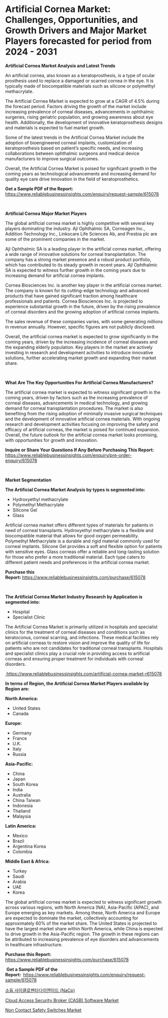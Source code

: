 <p><h1>Artificial Cornea Market: Challenges, Opportunities, and Growth Drivers and Major Market Players forecasted for period from 2024 - 2031</h1></p><p><strong>Artificial Cornea Market Analysis and Latest Trends</strong></p>
<p><p>An artificial cornea, also known as a keratoprosthesis, is a type of ocular prosthesis used to replace a damaged or scarred cornea in the eye. It is typically made of biocompatible materials such as silicone or polymethyl methacrylate.</p><p>The Artificial Cornea Market is expected to grow at a CAGR of 4.5% during the forecast period. Factors driving the growth of the market include increasing prevalence of corneal diseases, advancements in ophthalmic surgeries, rising geriatric population, and growing awareness about eye health. Additionally, the development of innovative keratoprosthesis designs and materials is expected to fuel market growth.</p><p>Some of the latest trends in the Artificial Cornea Market include the adoption of bioengineered corneal implants, customization of keratoprosthesis based on patient’s specific needs, and increasing collaborations between ophthalmic surgeons and medical device manufacturers to improve surgical outcomes.</p><p>Overall, the Artificial Cornea Market is poised for significant growth in the coming years as technological advancements and increasing demand for quality eye care drive innovation in the field of keratoprosthetics.</p></p>
<p><strong>Get a Sample PDF of the Report:&nbsp;</strong> <a href="https://www.reliablebusinessinsights.com/enquiry/request-sample/615078">https://www.reliablebusinessinsights.com/enquiry/request-sample/615078</a></p>
<p>&nbsp;</p>
<p><strong>Artificial Cornea Major Market Players</strong></p>
<p><p>The global artificial cornea market is highly competitive with several key players dominating the industry. Ajl Ophthalmic SA, Corneagen Inc., Addition Technology Inc., Linkocare Life Sciences Ab, and Presbia plc are some of the prominent companies in the market.</p><p>Ajl Ophthalmic SA is a leading player in the artificial cornea market, offering a wide range of innovative solutions for corneal transplantation. The company has a strong market presence and a robust product portfolio, which has contributed to its steady growth in recent years. Ajl Ophthalmic SA is expected to witness further growth in the coming years due to increasing demand for artificial cornea implants.</p><p>Cornea Biosciences Inc. is another key player in the artificial cornea market. The company is known for its cutting-edge technology and advanced products that have gained significant traction among healthcare professionals and patients. Cornea Biosciences Inc. is projected to experience substantial growth in the future, driven by the rising prevalence of corneal disorders and the growing adoption of artificial cornea implants.</p><p>The sales revenue of these companies varies, with some generating millions in revenue annually. However, specific figures are not publicly disclosed.</p><p>Overall, the artificial cornea market is expected to grow significantly in the coming years, driven by the increasing incidence of corneal diseases and the expanding elderly population. Key players in the market are actively investing in research and development activities to introduce innovative solutions, further accelerating market growth and expanding their market share.</p></p>
<p>&nbsp;</p>
<p><strong>What Are The Key Opportunities For Artificial Cornea Manufacturers?</strong></p>
<p><p>The artificial cornea market is expected to witness significant growth in the coming years, driven by factors such as the increasing prevalence of corneal diseases, advancements in medical technology, and growing demand for corneal transplantation procedures. The market is also benefiting from the rising adoption of minimally invasive surgical techniques and the development of innovative artificial cornea materials. With ongoing research and development activities focusing on improving the safety and efficacy of artificial corneas, the market is poised for continued expansion. Overall, the future outlook for the artificial cornea market looks promising, with opportunities for growth and innovation.</p></p>
<p><strong>Inquire or Share Your Questions If Any Before Purchasing This Report:</strong> <a href="https://www.reliablebusinessinsights.com/enquiry/pre-order-enquiry/615078">https://www.reliablebusinessinsights.com/enquiry/pre-order-enquiry/615078</a></p>
<p>&nbsp;</p>
<p><strong>Market Segmentation</strong></p>
<p><strong>The Artificial Cornea Market Analysis by types is segmented into:</strong></p>
<p><ul><li>Hydroxyethyl methacrylate</li><li>Polymethyl Methacrylate</li><li>Silicone Gel</li><li>Glass</li></ul></p>
<p><p>Artificial cornea market offers different types of materials for patients in need of corneal transplants. Hydroxyethyl methacrylate is a flexible and biocompatible material that allows for good oxygen permeability. Polymethyl Methacrylate is a durable and rigid material commonly used for corneal implants. Silicone Gel provides a soft and flexible option for patients with sensitive eyes. Glass corneas offer a reliable and long-lasting solution for those who prefer a more traditional material. Each type caters to different patient needs and preferences in the artificial cornea market.</p></p>
<p><strong>Purchase this Report:&nbsp;</strong><a href="https://www.reliablebusinessinsights.com/purchase/615078">https://www.reliablebusinessinsights.com/purchase/615078</a></p>
<p>&nbsp;</p>
<p><strong>The Artificial Cornea Market Industry Research by Application is segmented into:</strong></p>
<p><ul><li>Hospital</li><li>Specialist Clinic</li></ul></p>
<p><p>The Artificial Cornea Market is primarily utilized in hospitals and specialist clinics for the treatment of corneal diseases and conditions such as keratoconus, corneal scarring, and infections. These medical facilities rely on artificial corneas to restore vision and improve the quality of life for patients who are not candidates for traditional corneal transplants. Hospitals and specialist clinics play a crucial role in providing access to artificial corneas and ensuring proper treatment for individuals with corneal disorders.</p></p>
<p><a href="https://www.reliablebusinessinsights.com/artificial-cornea-market-r615078">&nbsp;https://www.reliablebusinessinsights.com/artificial-cornea-market-r615078</a></p>
<p><strong>In terms of Region, the Artificial Cornea Market Players available by Region are:</strong></p>
<p>
    <p> <strong> North America: </strong>
        <ul>
            <li>United States</li>
            <li>Canada</li>
        </ul>
        </p> 
    <p> <strong> Europe: </strong>
        <ul>
            <li>Germany</li>
            <li>France</li>
            <li>U.K.</li>
            <li>Italy</li>
            <li>Russia</li>
        </ul>
        </p> 
    <p> <strong> Asia-Pacific: </strong>
        <ul>
            <li>China</li>
            <li>Japan</li>
            <li>South Korea</li>
            <li>India</li>
            <li>Australia</li>
            <li>China Taiwan</li>
            <li>Indonesia</li>
            <li>Thailand</li>
            <li>Malaysia</li>
        </ul>
        </p> 
    <p> <strong> Latin America: </strong>
        <ul>
            <li>Mexico</li>
            <li>Brazil</li>
            <li>Argentina Korea</li>
            <li>Colombia</li>
        </ul>
        </p> 
    <p> <strong> Middle East & Africa: </strong>
        <ul>
            <li>Turkey</li>
            <li>Saudi</li>
            <li>Arabia</li>
            <li>UAE</li>
            <li>Korea</li>
        </ul>
    </p>
    </p>
<p><p>The global artificial cornea market is expected to witness significant growth across various regions, with North America (NA), Asia-Pacific (APAC), and Europe emerging as key markets. Among these, North America and Europe are expected to dominate the market, collectively accounting for approximately 60% of the market share. The United States is projected to have the largest market share within North America, while China is expected to drive growth in the Asia-Pacific region. The growth in these regions can be attributed to increasing prevalence of eye disorders and advancements in healthcare infrastructure.</p></p>
<p><strong>Purchase this Report: </strong><a href="https://www.reliablebusinessinsights.com/purchase/615078">https://www.reliablebusinessinsights.com/purchase/615078</a></p>
<p>&nbsp;<strong>Get a Sample PDF of the Report:&nbsp;&nbsp;</strong><a href="https://www.reliablebusinessinsights.com/enquiry/request-sample/615078">https://www.reliablebusinessinsights.com/enquiry/request-sample/615078</a></p>
<p><strong></strong></p>
<p><p><a href="https://github.com/Elenrrera7685/Market-Research-Report-List-2/blob/main/803763492398.md">소듐 사이클로펜타다이엔이드 (NaCp)</a></p><p><a href="https://view.publitas.com/reportprime-1/cloud-access-security-broker-casb-software-market-research-report-its-history-and-forecast-2024-to-2031/">Cloud Access Security Broker (CASB) Software Market</a></p><p><a href="https://issuu.com/reportprime-2/docs/non-contact-safety-switches-market-size-2030.pptx">Non Contact Safety Switches Market</a></p></p>